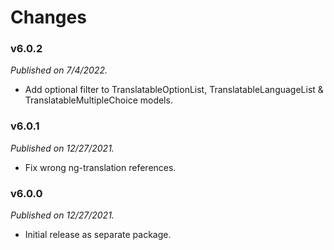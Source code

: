 # Changes

### v6.0.2
_Published on 7/4/2022._

* Add optional filter to TranslatableOptionList, TranslatableLanguageList & TranslatableMultipleChoice models.

### v6.0.1
_Published on 12/27/2021._

* Fix wrong ng-translation references.

### v6.0.0
_Published on 12/27/2021._

* Initial release as separate package.
